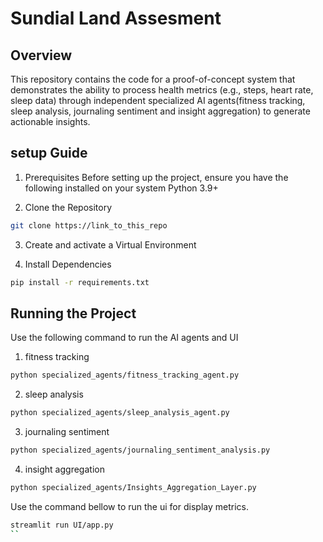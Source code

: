 # Sundial Land Assesment 

## Overview

This repository contains the code for a proof-of-concept system that demonstrates the ability to process health metrics (e.g., steps, heart rate, sleep data) through independent specialized AI agents(fitness tracking, sleep analysis, journaling sentiment and insight aggregation) to generate actionable insights.


## setup Guide

1. Prerequisites
Before setting up the project, ensure you have the following installed on your system Python 3.9+

2. Clone the Repository
```bash
git clone https://link_to_this_repo
```
3. Create and activate a Virtual Environment

4. Install Dependencies
```bash
pip install -r requirements.txt  
```

## Running the Project

Use the following command to run the AI agents and UI

1. fitness tracking 
```bash
python specialized_agents/fitness_tracking_agent.py  
```
2. sleep analysis 
```bash
python specialized_agents/sleep_analysis_agent.py  
```
3. journaling sentiment 
```bash
python specialized_agents/journaling_sentiment_analysis.py
```
4. insight aggregation 
```bash
python specialized_agents/Insights_Aggregation_Layer.py
```

Use the command bellow to run the ui for display metrics.
```bash
streamlit run UI/app.py
``
